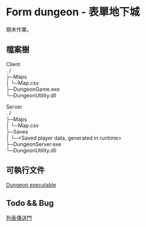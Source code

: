 # Form dungeon - 表單地下城
期末作業。

## 檔案樹
Client  
. /  
├─Maps  
│ └─Map.csv  
├─DungeonGame.exe  
└─DungeonUtility.dll  
  
Server  
. /  
├─Maps  
│ └─Map.csv  
├─Saves  
│ └─<Saved player data, generated in runtime>  
├─DungeonServer.exe  
└─DungeonUtility.dll  
  
## 可執行文件
[Dungeon executable](https://github.com/reina42689/Dungeon-executable)  
  
## Todo && Bug
[列表傳送門](https://github.com/reina42689/FormDungeon/blob/master/Dungeon/Misc/Note.md)  
  
